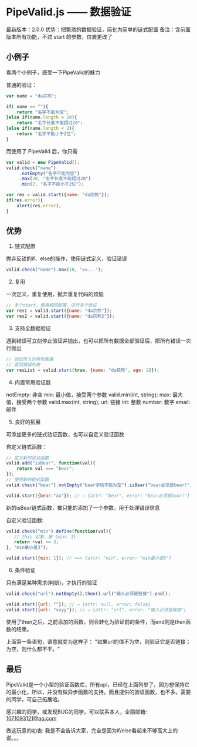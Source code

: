 # PipeValid.js —— 数据验证

最新版本：2.0.0
优势：把繁琐的数据验证，简化为简单的链式配置
备注：含前面版本所有功能，不过 start 的参数，位置更改了

## 小例子

看两个小例子，感受一下PipeValid的魅力

普通的验证：
``` javascript
var name = "da宗熊";

if( name == ""){
	return "名字不能为空";
}else if(name.length > 20){
	return "名字长度不能超过20";
}else if(name.length < 2){
	return "名字不能小于2位";
}
```

而使用了 PipeValid 后，你只需
``` javascript
var valid = new PipeValid();
valid.check("name")
	 .notEmpty("名字不能为空")
	 .max(20, "名字长度不能超过20")
	 .min(2, "名字不能小于2位");

var res = valid.start({name: "da宗熊"});
if(res.error){
	alert(res.error);
}
```

## 优势

 1. 链式配置

 抛弃反锁的if、else的操作，使用链式定义，验证错误
 ``` javascript
 valid.check("name").max(10, "xx...");
 ```

 2. 复用

 一次定义，重复使用，抛弃重复代码的烦恼
 ``` javascript
 // 多个start，使用相同配置，进行多个验证
 var res1 = valid.start({name: "da宗熊"});
 var res2 = valid.start({name: "da宗熊2"});
 ```

 3. 支持全数据验证

 遇到错误可立刻停止验证并抛出，也可以把所有数据全部验证后，把所有错误一次行抛出
 ``` javascript
 // 验证传入的所有数据
 // 返回错误列表
 var resList = valid.start(true, {name: "da棕熊", age: 20});
 ```


 4. 内置常用验证器

 notEmpty: 非空
 min: 最小值，接受两个参数 valid.min(int, string);
 max: 最大值，接受两个参数 valid.max(int, string);
 url: 链接
 int: 整数
 number: 数字
 email: 邮件


 5. 良好的拓展

 可添加更多的链式验证函数，也可以自定义验证函数

 自定义链式函数：
 ``` javascript
 // 定义新的验证函数
 valid.add("isBear", function(val){
	 return val === "bear";
 });
 // 使用新的链式函数
 valid.check("bear").notEmpty("bear字段不能为空").isBear("bear必须是bear!");

 valid.start({bear:"xx"}); // ⇒ {attr: "bear", error: "bear必须是bear!"}
 ```
 新的isBear链式函数，被只能的添加了一个参数，用于处理错误信息

 自定义验证函数:
  ``` javascript
 valid.check("min").define(function(val){
	 // this 对象，是 {min: 1}
	 return +val >= 3;
 }, "min最小是3");

 valid.start({min: 1}); // ==> {attr: "min", error: "min最小是3"}
 ```

 6.  条件验证

 只有满足某种需求(判断)，才执行的验证
 ``` javascript
 valid.check("url").notEmpty().then().url("输入必须是链接").end();

 valid.start({url: ""}); // ⇒ {attr: null, error: false}
 valid.start({url: "xxyy"}); // ⇒ {attr: "url", error: "输入必须是链接"}
 ```
 使用了then之后，之前添加的函数，则会转化为验证前的条件，而end则是then函数的结束。

 上面第一条语句，语意就变为这样子：
 "如果url的值不为空，则验证它是否链接；为空，则什么都不干。"


## 最后

PipeValid是一个小型的验证函数库，所有api，已经在上面列举了。因为想保持它的最小化，所以，并没有做异步函数的支持。而且提供的验证函数，也不多。需要的同学，可自己拓展哈。

感兴趣的同学，或发现BUG的同学，可以联系本人，企鹅邮箱: 1071093121@qq.com

做这玩意的初衷: 我是不会告诉大家，完全是因为if/else看起来不够高大上的说。。。
